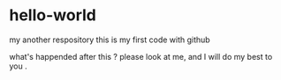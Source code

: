 # hello-world
my another respository
this is my first code with github

what's happended after this ?
please look at me, and I will do my best to you .
